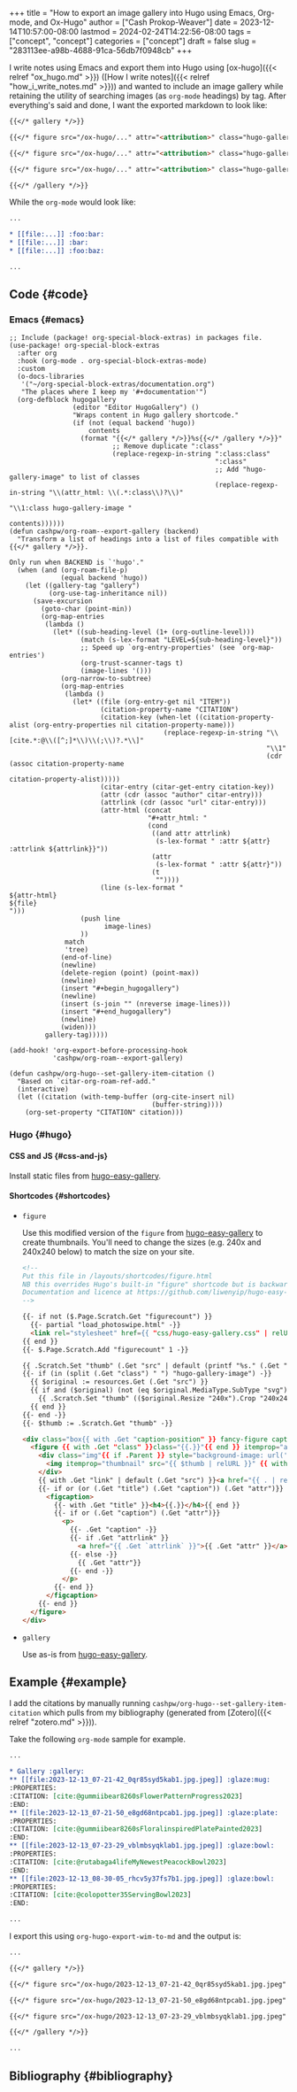 +++
title = "How to export an image gallery into Hugo using Emacs, Org-mode, and Ox-Hugo"
author = ["Cash Prokop-Weaver"]
date = 2023-12-14T10:57:00-08:00
lastmod = 2024-02-24T14:22:56-08:00
tags = ["concept", "concept"]
categories = ["concept"]
draft = false
slug = "283113ee-a98b-4688-91ca-56db7f0948cb"
+++

I write notes using Emacs and export them into Hugo using [ox-hugo]({{< relref "ox_hugo.md" >}}) ([How I write notes]({{< relref "how_i_write_notes.md" >}})) and wanted to include an image gallery while retaining the utility of searching images (as `org-mode` headings) by tag. After everything's said and done, I want the exported markdown to look like:

```md
{{</* gallery */>}}

{{</* figure src="/ox-hugo/..." attr="<attribution>" class="hugo-gallery-image" attrlink="<attribution link>" */>}}

{{</* figure src="/ox-hugo/..." attr="<attribution>" class="hugo-gallery-image" attrlink="<attribution link>" */>}}

{{</* figure src="/ox-hugo/..." attr="<attribution>" class="hugo-gallery-image" attrlink="<attribution link>" */>}}

{{</* /gallery */>}}
```

While the `org-mode` would look like:

```org
...

* [[file:...]] :foo:bar:
* [[file:...]] :bar:
* [[file:...]] :foo:baz:

...
```


## Code {#code}


### Emacs {#emacs}

```emacs-lisp
;; Include (package! org-special-block-extras) in packages file.
(use-package! org-special-block-extras
  :after org
  :hook (org-mode . org-special-block-extras-mode)
  :custom
  (o-docs-libraries
   '("~/org-special-block-extras/documentation.org")
   "The places where I keep my '#+documentation'")
  (org-defblock hugogallery
                (editor "Editor HugoGallery") ()
                "Wraps content in Hugo gallery shortcode."
                (if (not (equal backend 'hugo))
                    contents
                  (format "{{</* gallery */>}}%s{{</* /gallery */>}}"
                          ;; Remove duplicate ":class"
                          (replace-regexp-in-string ":class:class"
                                                    ":class"
                                                    ;; Add "hugo-gallery-image" to list of classes
                                                    (replace-regexp-in-string "\\(attr_html: \\(.*:class\\)?\\)"
                                                                              "\\1:class hugo-gallery-image "
                                                                              contents))))))
(defun cashpw/org-roam--export-gallery (backend)
  "Transform a list of headings into a list of files compatible with {{</* gallery */>}}.

Only run when BACKEND is `'hugo'."
  (when (and (org-roam-file-p)
             (equal backend 'hugo))
    (let ((gallery-tag "gallery")
          (org-use-tag-inheritance nil))
      (save-excursion
        (goto-char (point-min))
        (org-map-entries
         (lambda ()
           (let* ((sub-heading-level (1+ (org-outline-level)))
                  (match (s-lex-format "LEVEL=${sub-heading-level}"))
                  ;; Speed up `org-entry-properties' (see `org-map-entries')
                  (org-trust-scanner-tags t)
                  (image-lines '()))
             (org-narrow-to-subtree)
             (org-map-entries
              (lambda ()
                (let* ((file (org-entry-get nil "ITEM"))
                       (citation-property-name "CITATION")
                       (citation-key (when-let ((citation-property-alist (org-entry-properties nil citation-property-name)))
                                       (replace-regexp-in-string "\\[cite.*:@\\([^;]*\\)\\(;\\)?.*\\]"
                                                                 "\\1"
                                                                 (cdr (assoc citation-property-name
                                                                             citation-property-alist)))))
                       (citar-entry (citar-get-entry citation-key))
                       (attr (cdr (assoc "author" citar-entry)))
                       (attrlink (cdr (assoc "url" citar-entry)))
                       (attr-html (concat
                                   "#+attr_html: "
                                   (cond
                                    ((and attr attrlink)
                                     (s-lex-format " :attr ${attr} :attrlink ${attrlink}}"))
                                    (attr
                                     (s-lex-format " :attr ${attr}"))
                                    (t
                                     ""))))
                       (line (s-lex-format "
${attr-html}
${file}
")))
                  (push line
                        image-lines)
                  ))
              match
              'tree)
             (end-of-line)
             (newline)
             (delete-region (point) (point-max))
             (newline)
             (insert "#+begin_hugogallery")
             (newline)
             (insert (s-join "" (nreverse image-lines)))
             (insert "#+end_hugogallery")
             (newline)
             (widen)))
         gallery-tag)))))

(add-hook! 'org-export-before-processing-hook
           'cashpw/org-roam--export-gallery)

(defun cashpw/org-hugo--set-gallery-item-citation ()
  "Based on `citar-org-roam-ref-add."
  (interactive)
  (let ((citation (with-temp-buffer (org-cite-insert nil)
                                    (buffer-string))))
    (org-set-property "CITATION" citation)))
```


### Hugo {#hugo}


#### CSS and JS {#css-and-js}

Install static files from [hugo-easy-gallery](https://github.com/liwenyip/hugo-easy-gallery).


#### Shortcodes {#shortcodes}

<!--list-separator-->

-  `figure`

    Use this modified version of the `figure` from [hugo-easy-gallery](https://github.com/liwenyip/hugo-easy-gallery) to create thumbnails. You'll need to change the sizes (e.g. 240x and 240x240 below) to match the size on your site.

    ```html
    <!--
    Put this file in /layouts/shortcodes/figure.html
    NB this overrides Hugo's built-in "figure" shortcode but is backwards compatible
    Documentation and licence at https://github.com/liwenyip/hugo-easy-gallery/
    -->

    {{- if not ($.Page.Scratch.Get "figurecount") }}
      {{- partial "load_photoswipe.html" -}}
      <link rel="stylesheet" href={{ "css/hugo-easy-gallery.css" | relURL }} />
    {{ end }}
    {{- $.Page.Scratch.Add "figurecount" 1 -}}

    {{ .Scratch.Set "thumb" (.Get "src" | default (printf "%s." (.Get "thumb") | replace (.Get "link") ".")) }}
    {{- if (in (split (.Get "class") " ") "hugo-gallery-image") -}}
      {{ $original := resources.Get (.Get "src") }}
      {{ if and ($original) (not (eq $original.MediaType.SubType "svg")) }}
        {{ .Scratch.Set "thumb" (($original.Resize "240x").Crop "240x240").RelPermalink }}
      {{ end }}
    {{- end -}}
    {{- $thumb := .Scratch.Get "thumb" -}}

    <div class="box{{ with .Get "caption-position" }} fancy-figure caption-position-{{.}}{{end}}{{ with .Get "caption-effect" }} caption-effect-{{.}}{{end}}" {{ with .Get "width" }}style="max-width:{{.}}"{{end}}>
      <figure {{ with .Get "class" }}class="{{.}}"{{ end }} itemprop="associatedMedia" itemscope itemtype="http://schema.org/ImageObject">
        <div class="img"{{ if .Parent }} style="background-image: url('{{ $thumb | relURL }}');"{{ end }}{{ with .Get "size" }} data-size="{{.}}"{{ end }}>
          <img itemprop="thumbnail" src="{{ $thumb | relURL }}" {{ with .Get "alt" | default (.Get "caption") }}alt="{{.}}"{{ end }}/><!-- <img> hidden if in .gallery -->
        </div>
        {{ with .Get "link" | default (.Get "src") }}<a href="{{ . | relURL }}" itemprop="contentUrl"></a>{{ end }}
        {{- if or (or (.Get "title") (.Get "caption")) (.Get "attr")}}
          <figcaption>
            {{- with .Get "title" }}<h4>{{.}}</h4>{{ end }}
            {{- if or (.Get "caption") (.Get "attr")}}
              <p>
                {{- .Get "caption" -}}
                {{- if .Get "attrlink" }}
                  <a href="{{ .Get `attrlink` }}">{{ .Get "attr" }}</a>
                {{- else -}}
                  {{ .Get "attr"}}
                {{- end -}}
              </p>
            {{- end }}
          </figcaption>
        {{- end }}
      </figure>
    </div>
    ```

<!--list-separator-->

-  `gallery`

    Use as-is from [hugo-easy-gallery](https://github.com/liwenyip/hugo-easy-gallery).


## Example {#example}

I add the citations by manually running `cashpw/org-hugo--set-gallery-item-citation` which pulls from my bibliography (generated from [Zotero]({{< relref "zotero.md" >}})).

Take the following `org-mode` sample for example.

```org
...

* Gallery :gallery:
** [[file:2023-12-13_07-21-42_0qr85syd5kab1.jpg.jpeg]] :glaze:mug:
:PROPERTIES:
:CITATION: [cite:@gummiibear8260sFlowerPatternProgress2023]
:END:
** [[file:2023-12-13_07-21-50_e8gd68ntpcab1.jpg.jpeg]] :glaze:plate:
:PROPERTIES:
:CITATION: [cite:@gummiibear8260sFloralinspiredPlatePainted2023]
:END:
** [[file:2023-12-13_07-23-29_vblmbsyqklab1.jpg.jpeg]] :glaze:bowl:
:PROPERTIES:
:CITATION: [cite:@rutabaga4lifeMyNewestPeacockBowl2023]
:END:
** [[file:2023-12-13_08-30-05_rhcv5y37fs7b1.jpg.jpeg]] :glaze:bowl:
:PROPERTIES:
:CITATION: [cite:@colopotter35ServingBowl2023]
:END:

...
```

I export this using `org-hugo-export-wim-to-md` and the output is:

```md
...

{{</* gallery */>}}

{{</* figure src="/ox-hugo/2023-12-13_07-21-42_0qr85syd5kab1.jpg.jpeg" class="hugo-gallery-image" attr="Gummiibear82" attrlink="www.reddit.com/r/Ceramics/comments/14t9rlz/60s_flower_pattern_in_progress/" */>}}

{{</* figure src="/ox-hugo/2023-12-13_07-21-50_e8gd68ntpcab1.jpg.jpeg" class="hugo-gallery-image" attr="Gummiibear82" attrlink="www.reddit.com/r/Ceramics/comments/14sa6z0/60s_floralinspired_plate_i_painted/" */>}}

{{</* figure src="/ox-hugo/2023-12-13_07-23-29_vblmbsyqklab1.jpg.jpeg" class="hugo-gallery-image" attr="rutabaga4life" attrlink="www.reddit.com/r/Ceramics/comments/14thf4z/my_newest_peacock_bowl/" */>}}

{{</* /gallery */>}}

...
```


## Bibliography {#bibliography}

<style>.csl-entry{text-indent: -1.5em; margin-left: 1.5em;}</style><div class="csl-bib-body">
</div>
